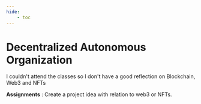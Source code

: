 ```yaml
---
hide:
    - toc
---
```

# **Decentralized Autonomous Organization** 

I couldn't attend the classes so I don't have a good reflection on Blockchain, Web3 and NFTs

**Assignments** : Create a project idea with relation to web3 or NFTs.







